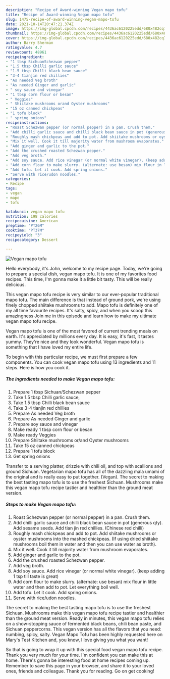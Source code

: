 ```yaml
---
description: "Recipe of Award-winning Vegan mapo tofu"
title: "Recipe of Award-winning Vegan mapo tofu"
slug: 1475-recipe-of-award-winning-vegan-mapo-tofu
date: 2021-10-14T20:47:21.374Z
image: https://img-global.cpcdn.com/recipes/4436ac6120225edd/680x482cq70/vegan-mapo-tofu-recipe-main-photo.jpg
thumbnail: https://img-global.cpcdn.com/recipes/4436ac6120225edd/680x482cq70/vegan-mapo-tofu-recipe-main-photo.jpg
cover: https://img-global.cpcdn.com/recipes/4436ac6120225edd/680x482cq70/vegan-mapo-tofu-recipe-main-photo.jpg
author: Barry Sherman
ratingvalue: 4.7
reviewcount: 48961
recipeingredient:
- "1 tbsp SichuanSchezwan pepper"
- "1.5 tbsp Chilli garlic sauce"
- "1.5 tbsp Chilli black bean sauce"
- "3-4 tianjin red chillies"
- "As needed Veg broth"
- "As needed Ginger and garlic"
- " soy sauce and vinegar"
- "1 tbsp corn flour or besan"
- " Veggies"
- " Shiitake mushrooms orand Oyster mushrooms"
- "15 oz canned chickpeas"
- "1 tofu block"
- " spring onions"
recipeinstructions:
- "Roast Schezwan pepper (or normal pepper) in a pan. Crush them."
- "Add chilli garlic sauce and chilli black bean sauce in pot (generous qty). Add sesame seeds. Add tian jin red chillies. (Chinese red chilli)"
- "Roughly mash chickpeas and add to pot. Add shiitake mushrooms or oyster mushrooms into the mashed chickpeas. (If using dried shiitake mushrooms boil them in water and then you can use water as broth)."
- "Mix it well. Cook it till majority water from mushroom evaporates."
- "Add ginger and garlic to the pot."
- "Add the crushed roasted Schezwan pepper."
- "Add veg broth."
- "Add soy sauce. Add rice vinegar (or normal white vinegar). (keep adding 1 tsp till taste is great)"
- "Add corn flour to make slurry. (alternate: use besan) mix flour in little water and then add to pot. Let everything boil well."
- "Add tofu. Let it cook. Add spring onions."
- "Serve with rice/udon noodles."
categories:
- Recipe
tags:
- vegan
- mapo
- tofu

katakunci: vegan mapo tofu 
nutrition: 198 calories
recipecuisine: American
preptime: "PT26M"
cooktime: "PT37M"
recipeyield: "3"
recipecategory: Dessert

---
```



![Vegan mapo tofu](https://img-global.cpcdn.com/recipes/4436ac6120225edd/680x482cq70/vegan-mapo-tofu-recipe-main-photo.jpg)

Hello everybody, it's John, welcome to my recipe page. Today, we're going to prepare a special dish, vegan mapo tofu. It is one of my favorites food recipes. This time, I'm gonna make it a little bit tasty. This will be really delicious.

This vegan mapo tofu recipe is very similar to our ever-popular traditional mapo tofu. The main difference is that instead of ground pork, we&#39;re using finely chopped shiitake mushrooms to add. Mapo tofu is definitely one of my all time favourite recipes. It&#39;s salty, spicy, and when you scoop this amazingness Join me in this episode and learn how to make my ultimate vegan mapo tofu recipe.

Vegan mapo tofu is one of the most favored of current trending meals on earth. It's appreciated by millions every day. It is easy, it's fast, it tastes yummy. They're nice and they look wonderful. Vegan mapo tofu is something that I have loved my entire life.


To begin with this particular recipe, we must first prepare a few components. You can cook vegan mapo tofu using 13 ingredients and 11 steps. Here is how you cook it.

<!--inarticleads1-->

##### The ingredients needed to make Vegan mapo tofu:

1. Prepare 1 tbsp Sichuan/Schezwan pepper
1. Take 1.5 tbsp Chilli garlic sauce,
1. Take 1.5 tbsp Chilli black bean sauce
1. Take 3-4 tianjin red chillies
1. Prepare As needed Veg broth
1. Prepare As needed Ginger and garlic
1. Prepare  soy sauce and vinegar
1. Make ready 1 tbsp corn flour or besan
1. Make ready  Veggies
1. Prepare  Shiitake mushrooms or/and Oyster mushrooms
1. Take 15 oz canned chickpeas
1. Prepare 1 tofu block
1. Get  spring onions


Transfer to a serving platter, drizzle with chili oil, and top with scallions and ground Sichuan. Vegetarian mapo tofu has all of the dazzling mala umami of the original and is really easy to put together. (Vegan). The secret to making the best tasting mapo tofu is to use the freshest Sichuan. Mushrooms make this vegan mapo tofu recipe tastier and healthier than the ground meat version. 

<!--inarticleads2-->

##### Steps to make Vegan mapo tofu:

1. Roast Schezwan pepper (or normal pepper) in a pan. Crush them.
1. Add chilli garlic sauce and chilli black bean sauce in pot (generous qty). Add sesame seeds. Add tian jin red chillies. (Chinese red chilli)
1. Roughly mash chickpeas and add to pot. Add shiitake mushrooms or oyster mushrooms into the mashed chickpeas. (If using dried shiitake mushrooms boil them in water and then you can use water as broth).
1. Mix it well. Cook it till majority water from mushroom evaporates.
1. Add ginger and garlic to the pot.
1. Add the crushed roasted Schezwan pepper.
1. Add veg broth.
1. Add soy sauce. Add rice vinegar (or normal white vinegar). (keep adding 1 tsp till taste is great)
1. Add corn flour to make slurry. (alternate: use besan) mix flour in little water and then add to pot. Let everything boil well.
1. Add tofu. Let it cook. Add spring onions.
1. Serve with rice/udon noodles.


The secret to making the best tasting mapo tofu is to use the freshest Sichuan. Mushrooms make this vegan mapo tofu recipe tastier and healthier than the ground meat version. Ready in minutes, this vegan mapo tofu relies on a show-stopping sauce of fermented black beans, chili bean paste, and Sichuan peppercorns. This vegan version has all the flavors that you need: numbing, spicy, salty. Vegan Mapo Tofu has been highly requested here on Mary&#39;s Test Kitchen and, you know, I love giving you what you want! 

So that is going to wrap it up with this special food vegan mapo tofu recipe. Thank you very much for your time. I'm confident you can make this at home. There's gonna be interesting food at home recipes coming up. Remember to save this page in your browser, and share it to your loved ones, friends and colleague. Thank you for reading. Go on get cooking!
